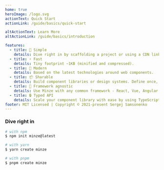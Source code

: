 ```yaml
---
home: true
heroImage: /logo.svg
actionText: Quick Start
actionLink: /guide/basics/quick-start

altActionText: Learn More
altActionLink: /guide/basics/introduction

features:
  - title: 👶 Simple
    details: Dive right in by scaffolding a project or using a CDN link.
  - title: ⚡ Fast
    details: Tiny footprint ~1KB (minified and compressed).
  - title: 🚀 Modern
    details: Based on the latest technologies around web components.
  - title: 📦 Sharable
    details: Build component libraries or design systems. Define once, use anywhere.
  - title: 🎲 Framework agnostic
    details: Use Minze with any common framework - React, Vue, Angular ...
  - title: 🔒 Typed API
    details: Scale your component library with ease by using TypeScript.
footer: MIT Licensed | Copyright © 2021-present Sergej Samsonenko
---
```


### Dive right in

```bash
# with npm
$ npm init minze@latest

# with yarn
$ yarn create minze

# with pnpm
$ pnpm create minze
```
